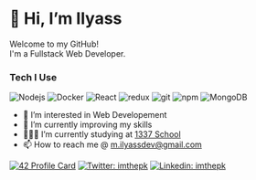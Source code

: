 <h1>👋  Hi, I’m Ilyass</h1>
<p>Welcome to my GitHub! </br> I'm a Fullstack Web Developer.
<h3>Tech I Use </h3>
<p>
  <img alt="Nodejs" src="https://img.shields.io/badge/-Nodejs-43853d?style=flat-square&logo=Node.js&logoColor=white" />
  <img alt="Docker" src="https://img.shields.io/badge/-Docker-46a2f1?style=flat-square&logo=docker&logoColor=white" />
  <img alt="React" src="https://img.shields.io/badge/-React-45b8d8?style=flat-square&logo=react&logoColor=white" />
  <img alt="redux" src="https://img.shields.io/badge/-Redux-764ABC?style=flat-square&logo=redux&logoColor=white" />
  <img alt="git" src="https://img.shields.io/badge/-Git-F05032?style=flat-square&logo=git&logoColor=white" />
  <img alt="npm" src="https://img.shields.io/badge/-NPM-CB3837?style=flat-square&logo=npm&logoColor=white" />
  <img alt="MongoDB" src="https://img.shields.io/badge/-MongoDB-13aa52?style=flat-square&logo=mongodb&logoColor=white" />
</p>

- 👀 I’m interested in Web Developement
- 🌱 I’m currently improving my skills
- 👨🏽‍💻 I’m currently studying at  [1337 School](https://1337.ma)
- 📫 How to reach me @ m.ilyassdev@gmail.com
  
[![42 Profile Card](https://1337-readme.vercel.app/api/profile?cursus=42cursus&login=milyass)](https://github.com/milyass)
[![Twitter: imthepk](https://img.shields.io/twitter/follow/han722s?style=social)](https://twitter.com/han722s)
[![Linkedin: imthepk](https://img.shields.io/badge/-milyass-blue?style=flat-square&logo=Linkedin&logoColor=white&link=https://www.linkedin.com/in/m-ilyass/)](https://www.linkedin.com/in/m-ilyass/)
